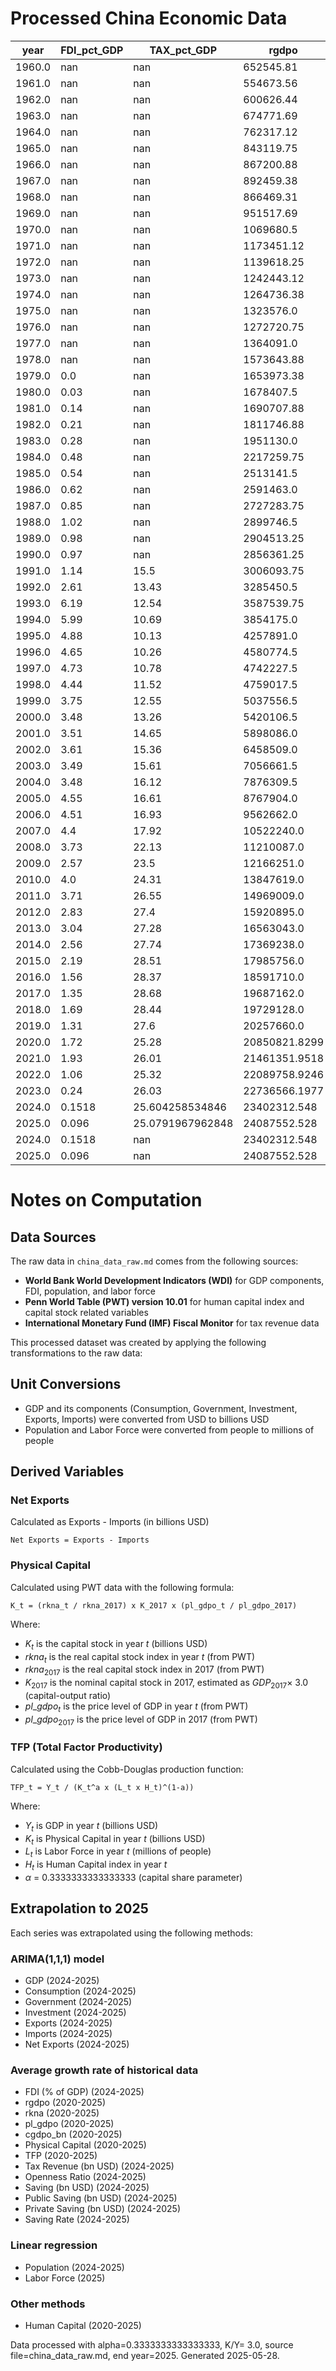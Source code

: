
# Processed China Economic Data

| year | FDI_pct_GDP | TAX_pct_GDP | rgdpo | rkna | pl_gdpo | hc | GDP_USD_bn | C_USD_bn | G_USD_bn | I_USD_bn | X_USD_bn | M_USD_bn | POP_mn | LF_mn | cgdpo_bn | K_USD_bn | TFP | T_USD_bn | Openness_Ratio | NX_USD_bn | S_USD_bn | S_pub_USD_bn | S_priv_USD_bn | Saving_Rate |
|---|---|---|---|---|---|---|---|---|---|---|---|---|---|---|---|---|---|---|---|---|---|---|---|---|
| 1960.0 | nan | nan | 652545.81 | 0.01 | 0.09 | 1.23 | 59.71624931097 | 30.12825121689 | 7.42920426808 | 23.63846576237 | 1.88306000019 | 1.89058999987 | 667.07 | nan | 668.06938 | 84.37 | nan | nan | 0.0632 | -0.01 | 22.16 | nan | nan | 0.3711 |
| 1961.0 | nan | nan | 554673.56 | 0.01 | 0.09 | 1.25 | 50.05668595736 | 33.17479138308 | 7.15731701363 | 11.415559017780001 | 1.5056099997999999 | 1.4080900000799998 | 660.33 | nan | 569.13488 | 84.37 | nan | nan | 0.0582 | 0.1 | 9.72 | nan | nan | 0.1942 |
| 1962.0 | nan | nan | 600626.44 | 0.01 | 0.08 | 1.28 | 47.20918641536 | 34.068443165169995 | 5.99030406502 | 7.42946101424 | 1.5053699998699999 | 1.12771999981 | 665.77 | nan | 616.33631 | 75.0 | nan | nan | 0.0558 | 0.38 | 7.15 | nan | nan | 0.1515 |
| 1963.0 | nan | nan | 674771.69 | 0.01 | 0.07 | 1.3 | 50.70661452615 | 34.29185611069 | 6.86310749128 | 11.03470400425 | 1.66634999994 | 1.21066999999 | 682.335 | nan | 691.06644 | 65.62 | nan | nan | 0.0567 | 0.46 | 9.55 | nan | nan | 0.1883 |
| 1964.0 | nan | nan | 762317.12 | 0.01 | 0.08 | 1.32 | 59.70812520386 | 36.13602842463 | 7.57367052034 | 14.537402056780001 | 1.9388600001099998 | 1.4811000000399999 | 698.355 | nan | 778.8618100000001 | 75.0 | nan | nan | 0.0573 | 0.46 | 16.0 | nan | nan | 0.268 |
| 1965.0 | nan | nan | 843119.75 | 0.01 | 0.08 | 1.35 | 70.43600864243 | 38.650439575129994 | 8.30251902971 | 19.0891667997 | 2.2465999998400004 | 1.91642000009 | 715.185 | nan | 861.73619 | 75.0 | nan | nan | 0.0591 | 0.33 | 23.48 | nan | nan | 0.3334 |
| 1966.0 | nan | nan | 867200.88 | 0.01 | 0.09 | 1.37 | 76.7200054919 | 41.47762884935 | 9.27484304834 | 23.36465578361 | 2.37059999984 | 2.18530000012 | 735.4 | nan | 887.91712 | 84.37 | nan | nan | 0.0594 | 0.19 | 25.97 | nan | nan | 0.3385 |
| 1967.0 | nan | nan | 892459.38 | 0.01 | 0.08 | 1.39 | 72.88136488249 | 43.93110919653 | 7.94847749765 | 17.39138487186 | 2.1558800000300002 | 1.91986000011 | 754.55 | nan | 916.76462 | 75.0 | nan | nan | 0.0559 | 0.24 | 21.0 | nan | nan | 0.2881 |
| 1968.0 | nan | nan | 866469.31 | 0.01 | 0.08 | 1.41 | 70.84627605147 | 43.73206857234 | 7.88288649119 | 17.665789279349998 | 2.11469999988 | 1.84522000001 | 774.51 | nan | 891.92762 | 75.0 | nan | nan | 0.0559 | 0.27 | 19.23 | nan | nan | 0.2714 |
| 1969.0 | nan | nan | 951517.69 | 0.01 | 0.08 | 1.43 | 79.70561485477 | 45.80777793891 | 9.35681738104 | 19.93336422931 | 2.2143900002 | 1.7311900001199998 | 796.025 | nan | 978.13575 | 75.0 | nan | nan | 0.0495 | 0.48 | 24.54 | nan | nan | 0.3079 |
| 1970.0 | nan | nan | 1069680.5 | 0.01 | 0.08 | 1.45 | 92.60263489166 | 49.02086230085 | 10.15090001296 | 30.438001510270002 | 2.27422000001 | 2.20155999998 | 818.315 | nan | 1098.88825 | 75.0 | nan | nan | 0.0483 | 0.07 | 33.43 | nan | nan | 0.361 |
| 1971.0 | nan | nan | 1173451.12 | 0.01 | 0.08 | 1.48 | 99.80059379099 | 51.26311586317 | 11.82068435041 | 33.570752158270004 | 2.71041600019 | 2.2331270001 | 841.105 | nan | 1204.92475 | 75.0 | nan | nan | 0.0495 | 0.48 | 36.72 | nan | nan | 0.3679 |
| 1972.0 | nan | nan | 1139618.25 | 0.01 | 0.1 | 1.51 | 113.68930802034 | 59.42809699136 | 13.653932601540001 | 35.52599338282 | 3.53721000006 | 2.91645000013 | 862.03 | nan | 1168.3755 | 93.75 | nan | nan | 0.0568 | 0.62 | 40.61 | nan | nan | 0.3572 |
| 1973.0 | nan | nan | 1242443.12 | 0.01 | 0.11 | 1.53 | 138.54317045806 | 72.00605604861 | 15.90370389602 | 45.658319637519995 | 5.95927899997 | 5.25779099997 | 881.94 | nan | 1269.19875 | 103.12 | nan | nan | 0.081 | 0.7 | 50.63 | nan | nan | 0.3654 |
| 1974.0 | nan | nan | 1264736.38 | 0.01 | 0.11 | 1.56 | 144.18897082107 | 74.80468939227 | 17.37323269969 | 47.87967001801 | 7.21306699991 | 7.716197999909999 | 900.35 | nan | 1300.5133799999999 | 103.12 | nan | nan | 0.1035 | -0.5 | 52.01 | nan | nan | 0.3607 |
| 1975.0 | nan | nan | 1323576.0 | 0.01 | 0.12 | 1.59 | 163.42953065964002 | 82.18524020833999 | 19.12774086029 | 57.25871040954 | 7.97456999994 | 8.35504999992 | 916.395 | nan | 1363.5488799999998 | 112.5 | nan | nan | 0.0999 | -0.38 | 62.12 | nan | nan | 0.3801 |
| 1976.0 | nan | nan | 1272720.75 | 0.02 | 0.12 | 1.62 | 153.93926594777 | 81.82176402263 | 19.5069204575 | 51.13825562798 | 7.4406 | 7.3498090001400005 | 930.685 | nan | 1307.6773799999999 | 225.0 | nan | nan | 0.0961 | 0.09 | 52.61 | nan | nan | 0.3418 |
| 1977.0 | nan | nan | 1364091.0 | 0.02 | 0.12 | 1.65 | 174.93593307866 | 88.69520939293 | 21.93573258055 | 59.26647472337 | 8.27107000021 | 8.06039800024 | 943.455 | nan | 1402.55838 | 225.0 | nan | nan | 0.0934 | 0.21 | 64.3 | nan | nan | 0.3676 |
| 1978.0 | nan | nan | 1573643.88 | 0.02 | 0.14 | 1.68 | 149.54075282927 | 71.50813008130001 | 19.289364280490002 | 56.23302613821 | 10.80114 | 12.2617 | 956.165 | nan | 1614.265 | 262.5 | nan | nan | 0.1542 | -1.46 | 58.74 | nan | nan | 0.3928 |
| 1979.0 | 0.0 | nan | 1653973.38 | 0.02 | 0.16 | 1.71 | 178.28059441304 | 87.56366193042999 | 24.566074182610002 | 64.71033464348001 | 13.96264 | 15.535283 | 969.005 | nan | 1694.5575 | 299.99 | nan | nan | 0.1655 | -1.57 | 66.15 | nan | nan | 0.371 |
| 1980.0 | 0.03 | nan | 1678407.5 | 0.02 | 0.18 | 1.74 | 191.149211575 | 97.370124175 | 26.2830979 | 66.14755372917 | 19.40572 | 21.84271 | 981.235 | nan | 1730.78825 | 337.49 | nan | nan | 0.2158 | -2.44 | 67.5 | nan | nan | 0.3531 |
| 1981.0 | 0.14 | nan | 1690707.88 | 0.02 | 0.17 | 1.76 | 195.86638243254 | 104.26710392460001 | 25.820206821430002 | 64.5355238254 | 24.36997 | 22.21975 | 993.885 | nan | 1747.5768799999998 | 318.74 | nan | nan | 0.2379 | 2.15 | 65.78 | nan | nan | 0.3358 |
| 1982.0 | 0.21 | nan | 1811746.88 | 0.03 | 0.15 | 1.78 | 205.08969985878 | 109.4320318397 | 27.08869654962 | 65.58789607634 | 22.60012479504 | 17.78812479504 | 1008.63 | nan | 1877.7165 | 421.87 | nan | nan | 0.1969 | 4.81 | 68.57 | nan | nan | 0.3343 |
| 1983.0 | 0.28 | nan | 1951130.0 | 0.03 | 0.15 | 1.8 | 230.68674715326 | 123.40756058621001 | 32.19405857088 | 73.64873459386999 | 21.95630444943 | 19.38530444943 | 1023.31 | nan | 2019.2688799999999 | 421.87 | nan | nan | 0.1792 | 2.57 | 75.09 | nan | nan | 0.3255 |
| 1984.0 | 0.48 | nan | 2217259.75 | 0.03 | 0.14 | 1.83 | 259.94651095714 | 131.76954135713999 | 39.18208069643 | 89.36546731071 | 24.76430508071 | 24.71030508071 | 1036.825 | nan | 2283.15075 | 393.74 | nan | nan | 0.1903 | 0.05 | 88.99 | nan | nan | 0.3423 |
| 1985.0 | 0.54 | nan | 2513141.5 | 0.03 | 0.12 | 1.85 | 309.48802813265 | 157.39601717687 | 43.99047013946 | 120.89873413264999 | 25.801403273810003 | 38.30240327381 | 1051.04 | nan | 2599.23275 | 337.49 | nan | nan | 0.2071 | -12.5 | 108.1 | nan | nan | 0.3493 |
| 1986.0 | 0.62 | nan | 2591463.0 | 0.04 | 0.11 | 1.87 | 300.75810010725 | 153.43535101448998 | 41.66095961739 | 113.46701349565 | 26.20258069043 | 33.59258069043 | 1066.79 | nan | 2680.8 | 412.49 | nan | nan | 0.1988 | -7.39 | 105.66 | nan | nan | 0.3513 |
| 1987.0 | 0.85 | nan | 2727283.75 | 0.04 | 0.12 | 1.89 | 272.97297476457 | 135.59641442601 | 35.78301663453 | 101.87591573543 | 34.072853910090004 | 33.78185391009 | 1084.035 | nan | 2819.14125 | 449.99 | nan | nan | 0.2486 | 0.29 | 101.59 | nan | nan | 0.3722 |
| 1988.0 | 1.02 | nan | 2899746.5 | 0.05 | 0.14 | 1.91 | 312.35363120782 | 154.98237358848002 | 39.03756511317 | 122.06251839506 | 44.923701330040004 | 48.984701330040004 | 1101.63 | nan | 2997.361 | 656.24 | nan | nan | 0.3006 | -4.06 | 118.33 | nan | nan | 0.3788 |
| 1989.0 | 0.98 | nan | 2904513.25 | 0.05 | 0.15 | 1.93 | 347.76805131174 | 177.69170362753 | 45.864562350199996 | 129.39992493927 | 41.190793490080004 | 46.11879349008 | 1118.65 | nan | 2995.21175 | 703.11 | nan | nan | 0.2511 | -4.93 | 124.21 | nan | nan | 0.3572 |
| 1990.0 | 0.97 | nan | 2856361.25 | 0.05 | 0.13 | 1.96 | 360.85791256596997 | 180.40225932314002 | 49.280637183559996 | 123.26130035373 | 49.12975892008 | 38.46175892008 | 1135.185 | 639.912098 | 2925.99875 | 609.36 | 0.36510320780843397 | nan | 0.2427 | 10.67 | 131.18 | nan | nan | 0.3635 |
| 1991.0 | 1.14 | 15.5 | 3006093.75 | 0.05 | 0.13 | 1.99 | 383.37331808362 | 183.70159818815 | 53.67852749129 | 135.08680270035 | 55.54265916376 | 43.94165916376 | 1150.78 | 646.245556 | 3078.1535 | 609.36 | 0.3814306164312991 | 59.42 | 0.2595 | 11.6 | 145.99 | 5.74 | 140.25 | 0.3808 |
| 1992.0 | 2.61 | 13.43 | 3285450.5 | 0.06 | 0.15 | 2.03 | 426.91571271585997 | 193.28446583987 | 61.64945962323 | 166.80394376766 | 66.84740012559 | 61.849400125589995 | 1164.97 | 652.547071 | 3368.57075 | 843.74 | 0.37400809947316643 | 57.33 | 0.3015 | 5.0 | 171.98 | -4.32 | 176.3 | 0.4028 |
| 1993.0 | 6.19 | 12.54 | 3587539.75 | 0.07 | 0.17 | 2.06 | 444.73128243552003 | 195.66469168339 | 63.83112611422 | 192.49370699263 | 74.28032874969999 | 86.07232874969999 | 1178.44 | 658.329022 | 3673.16125 | 1115.61 | 0.34976048214460975 | 55.77 | 0.3606 | -11.79 | 185.24 | -8.06 | 193.3 | 0.4165 |
| 1994.0 | 5.99 | 10.69 | 3854175.0 | 0.08 | 0.14 | 2.1 | 564.32185452101 | 248.79719029794 | 79.51992693134 | 226.01251372735 | 104.60744519241 | 97.25044519833 | 1191.835 | 664.565882 | 3932.516 | 1049.98 | 0.44417050454202783 | 60.33 | 0.3577 | 7.36 | 236.0 | -19.19 | 255.19 | 0.4182 |
| 1995.0 | 4.88 | 10.13 | 4257891.0 | 0.08 | 0.17 | 2.14 | 734.48483457358 | 336.05740823384 | 97.74606661361 | 285.25716202412 | 131.85882600522 | 119.90082600353999 | 1204.855 | 671.238114 | 4310.805 | 1274.98 | 0.5318414286302221 | 74.4 | 0.3428 | 11.96 | 300.68 | -23.35 | 324.03 | 0.4094 |
| 1996.0 | 4.65 | 10.26 | 4580774.5 | 0.09 | 0.19 | 2.17 | 863.7493147185401 | 404.66000862383004 | 113.99959911837 | 324.26635327017 | 154.81187700523 | 137.26187699922 | 1217.55 | 678.359927 | 4589.9805 | 1603.1 | 0.5704851811038255 | 88.62 | 0.3381 | 17.55 | 345.09 | -25.38 | 370.47 | 0.3995 |
| 1997.0 | 4.73 | 10.78 | 4742227.5 | 0.1 | 0.2 | 2.21 | 961.60198098462 | 441.3345160816 | 132.24562935466 | 341.58934910143 | 187.447040001 | 144.62381999506 | 1230.075 | 686.473251 | 4769.033 | 1874.97 | 0.5910532019208042 | 103.66 | 0.3453 | 42.82 | 388.02 | -28.59 | 416.61 | 0.4035 |
| 1998.0 | 4.44 | 11.52 | 4759017.5 | 0.12 | 0.21 | 2.24 | 1029.06074762065 | 468.27742793236 | 153.80352920017 | 358.25393968661 | 188.75039418004002 | 144.91370469569 | 1241.935 | 694.001983 | 4791.2495 | 2362.46 | 0.5765711275494575 | 118.55 | 0.3242 | 43.84 | 406.98 | -35.25 | 442.23 | 0.3955 |
| 1999.0 | 3.75 | 12.55 | 5037556.5 | 0.13 | 0.21 | 2.28 | 1094.00387493734 | 505.49123643282 | 179.04129320810998 | 373.16153722103 | 198.69939963157 | 168.05844427264 | 1252.735 | 700.421936 | 5090.989 | 2559.33 | 0.5863133903498617 | 137.3 | 0.3352 | 30.64 | 409.47 | -41.74 | 451.21 | 0.3743 |
| 2000.0 | 3.48 | 13.26 | 5420106.5 | 0.14 | 0.22 | 2.31 | 1211.3316518660902 | 566.08384924378 | 203.96923050348002 | 406.68072063503 | 253.09208974229998 | 224.30623815607 | 1262.645 | 706.83795 | 5517.329 | 2887.45 | 0.6146515167154948 | 160.62 | 0.3941 | 28.79 | 441.28 | -43.35 | 484.63 | 0.3643 |
| 2001.0 | 3.51 | 14.65 | 5898086.0 | 0.16 | 0.22 | 2.33 | 1339.40089710511 | 609.6927389868 | 219.84175390368 | 476.04446531066 | 272.06001051339 | 243.97379022379002 | 1271.85 | 715.928584 | 6042.1615 | 3299.94 | 0.6410802881796142 | 196.22 | 0.3853 | 28.09 | 509.87 | -23.62 | 533.49 | 0.3807 |
| 2002.0 | 3.61 | 15.36 | 6458509.0 | 0.18 | 0.22 | 2.35 | 1470.55765479995 | 660.47183646115 | 236.32485636932 | 531.65723003031 | 333.00231092176 | 295.61963965742 | 1280.4 | 725.93876 | 6659.6215 | 3712.44 | 0.6669234405968787 | 225.88 | 0.4275 | 37.38 | 573.76 | -10.44 | 584.2 | 0.3902 |
| 2003.0 | 3.49 | 15.61 | 7056661.5 | 0.2 | 0.23 | 2.36 | 1660.2805438467901 | 709.06904498554 | 254.25883777009 | 657.8053195968599 | 447.95825378090996 | 412.13712471021 | 1288.4 | 735.682023 | 7292.07 | 4312.43 | 0.7082551822734835 | 259.17 | 0.518 | 35.82 | 696.95 | 4.91 | 692.04 | 0.4198 |
| 2004.0 | 3.48 | 16.12 | 7876309.5 | 0.23 | 0.24 | 2.38 | 1955.34676872139 | 794.0840304122299 | 285.97615817995 | 818.25781944014 | 607.35693412225 | 556.18255158001 | 1296.075 | 744.93689 | 8149.844 | 5174.91 | 0.7744782928529449 | 315.2 | 0.5951 | 51.17 | 875.29 | 29.22 | 846.07 | 0.4476 |
| 2005.0 | 4.55 | 16.61 | 8767904.0 | 0.26 | 0.25 | 2.4 | 2285.96114987985 | 904.94065966694 | 338.26881680315995 | 922.2973041072199 | 773.3390053985 | 648.71220787529 | 1303.72 | 754.465388 | 9151.64 | 6093.65 | 0.8458617593835384 | 379.7 | 0.6221 | 124.63 | 1042.75 | 41.43 | 1001.32 | 0.4562 |
| 2006.0 | 4.51 | 16.93 | 9562662.0 | 0.29 | 0.28 | 2.4 | 2752.11865718402 | 1038.97927191508 | 407.87818460492997 | 1098.37987742552 | 991.73138776523 | 782.8124632561301 | 1311.02 | 761.948735 | 9971.915 | 7612.37 | 0.9400128816652925 | 465.93 | 0.6448 | 208.92 | 1305.26 | 58.05 | 1247.21 | 0.4743 |
| 2007.0 | 4.4 | 17.92 | 10522240.0 | 0.33 | 0.33 | 2.41 | 3550.3278029984 | 1291.23738692128 | 519.29799538142 | 1437.2504528275401 | 1258.0567959359198 | 950.0207671555 | 1317.885 | 766.48694 | 10874.19 | 10209.2 | 1.0932804477531313 | 636.22 | 0.6219 | 308.04 | 1739.79 | 116.92 | 1622.87 | 0.49 |
| 2008.0 | 3.73 | 22.13 | 11210087.0 | 0.37 | 0.4 | 2.42 | 4594.33678573767 | 1621.24405871352 | 665.5179105452801 | 1941.98144784854 | 1497.86878293713 | 1149.03624979223 | 1324.655 | 769.779554 | 11516.746 | 13874.76 | 1.271354472770043 | 1016.73 | 0.5761 | 348.83 | 2307.57 | 351.21 | 1956.36 | 0.5023 |
| 2009.0 | 2.57 | 23.5 | 12166251.0 | 0.42 | 0.41 | 2.43 | 5101.69112428521 | 1802.28951966913 | 752.6512738061899 | 2313.9350576512998 | 1262.66416101728 | 1042.53375964807 | 1331.26 | 772.141043 | 12460.865 | 16143.47 | 1.336479299738538 | 1198.9 | 0.4518 | 220.13 | 2546.75 | 446.25 | 2100.5 | 0.4992 |
| 2010.0 | 4.0 | 24.31 | 13847619.0 | 0.48 | 0.43 | 2.44 | 6087.19174667949 | 2089.5102017069 | 887.93991271248 | 2833.962406767 | 1654.82332966386 | 1432.42243597706 | 1337.705 | 773.873234 | 14093.089 | 19349.67 | 1.4957352869460236 | 1479.8 | 0.5072 | 222.4 | 3109.74 | 591.86 | 2517.88 | 0.5109 |
| 2011.0 | 3.71 | 26.55 | 14969009.0 | 0.54 | 0.5 | 2.48 | 7551.54570344075 | 2637.0321062218 | 1150.7698505028502 | 3523.56036986062 | 2006.30896097647 | 1825.4136392063701 | 1345.035 | 778.275581 | 15149.28 | 25312.07 | 1.6733844130379334 | 2004.94 | 0.5074 | 180.9 | 3763.74 | 854.17 | 2909.57 | 0.4984 |
| 2012.0 | 2.83 | 27.4 | 15920895.0 | 0.61 | 0.52 | 2.51 | 8532.18538168059 | 3019.2447588554 | 1344.33781698462 | 3944.0253537479703 | 2175.06925466385 | 1943.2052328671498 | 1354.19 | 779.022561 | 16314.193 | 29736.99 | 1.7772656765332022 | 2337.82 | 0.4827 | 231.86 | 4168.6 | 993.48 | 3175.12 | 0.4886 |
| 2013.0 | 3.04 | 27.28 | 16563043.0 | 0.68 | 0.57 | 2.55 | 9570.471111831679 | 3429.3994622934 | 1520.17515204758 | 4440.598042402559 | 2354.2645396092003 | 2119.39242142769 | 1363.24 | 779.251311 | 16716.764 | 36336.88 | 1.845919354809972 | 2610.82 | 0.4674 | 234.87 | 4620.9 | 1090.64 | 3530.26 | 0.4828 |
| 2014.0 | 2.56 | 27.74 | 17369238.0 | 0.76 | 0.6 | 2.57 | 10475.624944355199 | 3845.3817570271003 | 1656.93427499994 | 4800.34542553888 | 2462.8258048511602 | 2241.27619897927 | 1371.86 | 780.370287 | 17440.318 | 42749.27 | 1.9031665270750646 | 2905.94 | 0.4491 | 221.55 | 4973.31 | 1249.01 | 3724.3 | 0.4748 |
| 2015.0 | 2.19 | 28.51 | 17985756.0 | 0.83 | 0.61 | 2.6 | 11061.572618578699 | 4178.28822954163 | 1793.95332264738 | 4782.4495347803895 | 2362.0970532746 | 2003.2606960686699 | 1379.86 | 781.077009 | 18058.634 | 47464.81 | 1.9252058501047635 | 3153.65 | 0.3946 | 358.84 | 5089.33 | 1359.7 | 3729.63 | 0.4601 |
| 2016.0 | 1.56 | 28.37 | 18591710.0 | 0.92 | 0.6 | 2.62 | 11233.3137303487 | 4344.48205758225 | 1838.19200033471 | 4788.91631837746 | 2199.97485357014 | 1944.49053427523 | 1387.79 | 780.93288 | 18619.49 | 51749.11 | 1.8906314863893514 | 3186.89 | 0.3689 | 255.48 | 5050.64 | 1348.7 | 3701.94 | 0.4496 |
| 2017.0 | 1.35 | 28.68 | 19687162.0 | 1.0 | 0.63 | 2.65 | 12310.4913339809 | 4744.8014329118305 | 2009.67074842926 | 5295.1482471401905 | 2424.2160520983502 | 2208.5189186322 | 1396.215 | 779.166682 | 19687.162 | 59061.49 | 1.9714140589012796 | 3530.65 | 0.3763 | 215.7 | 5556.02 | 1520.98 | 4035.04 | 0.4513 |
| 2018.0 | 1.69 | 28.44 | 19729128.0 | 1.09 | 0.71 | 2.67 | 13894.9078578806 | 5352.5798031637805 | 2297.63533287777 | 6085.063022945889 | 2655.60917608745 | 2564.12191099489 | 1402.76 | 776.868988 | 19634.244 | 72551.88 | 2.0727458235427205 | 3951.71 | 0.3757 | 91.49 | 6244.69 | 1654.07 | 4590.62 | 0.4494 |
| 2019.0 | 1.31 | 27.6 | 20257660.0 | 1.18 | 0.71 | 2.7 | 14279.9685062717 | 5604.61091159511 | 2394.82367650326 | 6176.2442644843895 | 2628.9411046576 | 2496.1533059029 | 1407.745 | 775.928449 | 20118.076 | 78542.4 | 2.061335249049632 | 3941.27 | 0.3589 | 132.79 | 6280.53 | 1546.45 | 4734.08 | 0.4398 |
| 2020.0 | 1.72 | 25.28 | 20850821.8299 | 1.2821 | 0.7519 | 2.7469 | 14687.744162801 | 5610.76415305719 | 2516.0301665307597 | 6369.58616339314 | 2729.88457516389 | 2374.73746277769 | 1411.1 | 763.830073 | 20649.8366 | 90383.6057 | 2.1222 | 3713.06 | 0.3475 | 355.15 | 6560.95 | 1197.03 | 5363.92 | 0.4467 |
| 2021.0 | 1.93 | 26.01 | 21461351.9518 | 1.393 | 0.7962 | 2.7724 | 17820.4595088522 | 6792.0124627402 | 2817.08290339162 | 7687.79952862277 | 3554.10778095744 | 3093.27839724918 | 1412.36 | 781.187865 | 21195.6527 | 104010.0147 | 2.1849 | 4635.1 | 0.373 | 460.83 | 8211.36 | 1818.02 | 6393.34 | 0.4608 |
| 2022.0 | 1.06 | 25.32 | 22089758.9246 | 1.5135 | 0.8432 | 2.7978 | 17881.7826837073 | 6686.32235750149 | 2870.04896418935 | 7715.31911106582 | 3717.88781864697 | 3140.04086353623 | 1412.175 | 770.113477 | 21755.8958 | 119690.7677 | 2.2495 | 4527.67 | 0.3835 | 577.85 | 8325.41 | 1657.62 | 6667.79 | 0.4656 |
| 2023.0 | 0.24 | 26.03 | 22736566.1977 | 1.6444 | 0.893 | 2.8233 | 17794.783039552 | 6962.83599855054 | 2937.7961066731 | 7487.85813499947 | 3513.2368855270697 | 3127.20161605071 | 1410.71 | 774.60759 | 22330.9472 | 137735.5817 | 2.3159 | 4631.98 | 0.3732 | 386.04 | 7894.15 | 1694.18 | 6199.97 | 0.4436 |
| 2024.0 | 0.1518 | 25.604258534846 | 23402312.548 | 1.7867 | 0.9456 | 2.8487 | 18505.4579 | 7277.0805 | 3049.3865 | 7728.9757 | 3497.136 | 3211.8473 | 1521.2541 | 773.128536 | 22921.1984 | 158500.8671 | 2.3843 | 5015.175 | 0.3825 | 359.1374 | 8456.3169 | 1949.7773 | 6540.311 | 0.4428 |
| 2025.0 | 0.096 | 25.0791967962848 | 24087552.528 | 1.9412 | 1.0014 | 2.8742 | 19205.4384 | 7587.5579 | 3158.4831 | 7963.1318 | 3499.9253 | 3155.3294 | 1533.935 | 813.8451 | 23527.0511 | 182396.7676 | 2.4548 | 5430.0709 | 0.392 | 357.3408 | 9058.5175 | 2243.9359 | 6899.3346 | 0.442 |
| 2024.0 | 0.1518 | nan | 23402312.548 | 1.7867 | 0.9456 | nan | 18505.4579 | 7277.0805 | 3049.3865 | 7728.9757 | 3497.136 | 3211.8473 | 1521.2541 | nan | 22921.1984 | 158500.8671 | 2.3843 | 5015.175 | 0.3825 | 359.1374 | 8456.3169 | 1949.7773 | 6540.311 | 0.4428 |
| 2025.0 | 0.096 | nan | 24087552.528 | 1.9412 | 1.0014 | nan | 19205.4384 | 7587.5579 | 3158.4831 | 7963.1318 | 3499.9253 | 3155.3294 | 1533.935 | 813.8451 | 23527.0511 | 182396.7676 | 2.4548 | 5430.0709 | 0.392 | 357.3408 | 9058.5175 | 2243.9359 | 6899.3346 | 0.442 |


# Notes on Computation

## Data Sources
The raw data in `china_data_raw.md` comes from the following sources:

- **World Bank World Development Indicators (WDI)** for GDP components, FDI, population, and labor force
- **Penn World Table (PWT) version 10.01** for human capital index and capital stock related variables
- **International Monetary Fund (IMF) Fiscal Monitor** for tax revenue data

This processed dataset was created by applying the following transformations to the raw data:

## Unit Conversions
- GDP and its components (Consumption, Government, Investment, Exports, Imports) were converted from USD to billions USD
- Population and Labor Force were converted from people to millions of people

## Derived Variables
### Net Exports
Calculated as Exports - Imports (in billions USD)
```
Net Exports = Exports - Imports
```

### Physical Capital
Calculated using PWT data with the following formula:
```
K_t = (rkna_t / rkna_2017) x K_2017 x (pl_gdpo_t / pl_gdpo_2017)
```
Where:
- $K_t$ is the capital stock in year $t$ (billions USD)
- $rkna_t$ is the real capital stock index in year $t$ (from PWT)
- $rkna_{2017}$ is the real capital stock index in 2017 (from PWT)
- $K_{2017}$ is the nominal capital stock in 2017, estimated as
  $GDP_{2017} \times$ 3.0 (capital-output ratio)
- $pl\_gdpo_t$ is the price level of GDP in year $t$ (from PWT)
- $pl\_gdpo_{2017}$ is the price level of GDP in 2017 (from PWT)

### TFP (Total Factor Productivity)
Calculated using the Cobb-Douglas production function:
```
TFP_t = Y_t / (K_t^a x (L_t x H_t)^(1-a))
```
Where:
- $Y_t$ is GDP in year $t$ (billions USD)
- $K_t$ is Physical Capital in year $t$ (billions USD)
- $L_t$ is Labor Force in year $t$ (millions of people)
- $H_t$ is Human Capital index in year $t$
- $\alpha$ = 0.3333333333333333 (capital share parameter)

## Extrapolation to 2025
Each series was extrapolated using the following methods:

### ARIMA(1,1,1) model

- GDP (2024-2025)
- Consumption (2024-2025)
- Government (2024-2025)
- Investment (2024-2025)
- Exports (2024-2025)
- Imports (2024-2025)
- Net Exports (2024-2025)

### Average growth rate of historical data

- FDI (% of GDP) (2024-2025)
- rgdpo (2020-2025)
- rkna (2020-2025)
- pl_gdpo (2020-2025)
- cgdpo_bn (2020-2025)
- Physical Capital (2020-2025)
- TFP (2020-2025)
- Tax Revenue (bn USD) (2024-2025)
- Openness Ratio (2024-2025)
- Saving (bn USD) (2024-2025)
- Public Saving (bn USD) (2024-2025)
- Private Saving (bn USD) (2024-2025)
- Saving Rate (2024-2025)

### Linear regression

- Population (2024-2025)
- Labor Force (2025)






### Other methods

- Human Capital (2020-2025)


Data processed with alpha=0.3333333333333333, K/Y= 3.0, source file=china_data_raw.md,
end year=2025. Generated 2025-05-28.